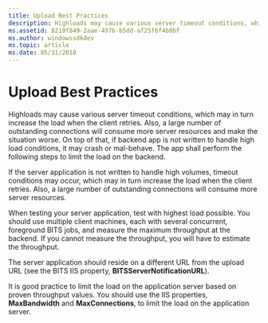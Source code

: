 ```yaml
---
title: Upload Best Practices
description: Highloads may cause various server timeout conditions, which may in turn increase the load when the client retries.
ms.assetid: 8210f849-2aae-497b-b5dd-af25f6f4b8bf
ms.author: windowssdkdev
ms.topic: article
ms.date: 05/31/2018
---
```


# Upload Best Practices

Highloads may cause various server timeout conditions, which may in turn increase the load when the client retries. Also, a large number of outstanding connections will consume more server resources and make the situation worse. On top of that, if backend app is not written to handle high load conditions, it may crash or mal-behave. The app shall perform the following steps to limit the load on the backend.

If the server application is not written to handle high volumes, timeout conditions may occur, which may in turn increase the load when the client retries. Also, a large number of outstanding connections will consume more server resources.

When testing your server application, test with highest load possible. You should use multiple client machines, each with several concurrent, foreground BITS jobs, and measure the maximum throughput at the backend. If you cannot measure the throughput, you will have to estimate the throughput.

The server application should reside on a different URL from the upload URL (see the BITS IIS property, **BITSServerNotificationURL**).

It is good practice to limit the load on the application server based on proven throughput values. You should use the IIS properties, **MaxBandwidth** and **MaxConnections**, to limit the load on the application server.

 

 




